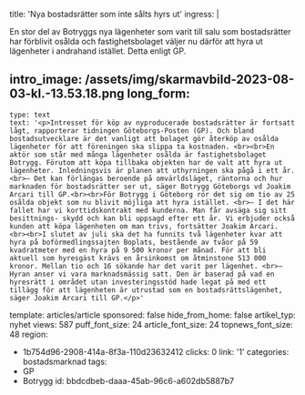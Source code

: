 title: 'Nya bostadsrätter som inte sålts hyrs ut'
ingress: |
  <p>En stor del av Botryggs nya lägenheter som varit till salu som bostadsrätter har förblivit osålda och fastighetsbolaget väljer nu därför att hyra ut lägenheter i andrahand istället. Detta enligt GP.
  </p>
  
intro_image: /assets/img/skarmavbild-2023-08-03-kl.-13.53.18.png
long_form:
  -
    type: text
    text: '<p>Intresset för köp av nyproducerade bostadsrätter är fortsatt lågt, rapporterar tidningen Göteborgs-Posten (GP). Och bland bostadsutvecklare är det vanligt att bolaget gör återköp av osålda lägenheter för att föreningen ska slippa ta kostnaden. <br><br>En aktör som står med många lägenheter osålda är fastighetsbolaget Botrygg. Förutom att köpa tillbaka objekten har de valt att hyra ut lägenheter. Inledningsvis är planen att uthyrningen ska pågå i ett år. <br>– Det kan förlängas beroende på omvärldsläget, räntorna och hur marknaden för bostadsrätter ser ut, säger Botrygg Göteborgs vd Joakim Arcari till GP.<br><br>För Botrygg i Göteborg rör det sig om tio av 25 osålda objekt som nu blivit möjliga att hyra istället. <br>– I det här fallet har vi korttidskontrakt med kunderna. Man får avsäga sig sitt besittnings- skydd och kan bli uppsagd efter ett år. Vi erbjuder också kunden att köpa lägenheten om man trivs, fortsätter Joakim Arcari. <br><br>I slutet av juli ska det ha funnits två lägenheter kvar att hyra på boförmedlingssajten Boplats, bestående av tvåor på 59 kvadratmeter med en hyra på 9 500 kronor per månad. För att bli aktuell som hyresgäst krävs en årsinkomst om åtminstone 513 000 kronor. Mellan tio och 16 sökande har det varit per lägenhet. <br>– Hyran anser vi vara marknadsmässig satt. Den är baserad på vad en hyresrätt i området utan investeringsstöd hade legat på med ett tillägg för att lägenheten är utrustad som en bostadsrättslägenhet, säger Joakim Arcari till GP.</p>'
template: articles/article
sponsored: false
hide_from_home: false
artikel_typ: nyhet
views: 587
puff_font_size: 24
article_font_size: 24
topnews_font_size: 48
region:
  - 1b754d96-2908-414a-8f3a-110d23632412
clicks: 0
link: '1'
categories: bostadsmarknad
tags:
  - GP
  - Botrygg
id: bbdcdbeb-daaa-45ab-96c6-a602db5887b7
